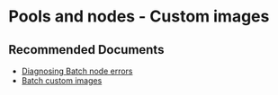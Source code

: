<properties
    pageTitle="Pools and Nodes / Custom images"
    description="Pools and Nodes / Custom images"
    service="microsoft.batch"
    resource="batchaccounts"
    authors="matthchr"
    ms.author="matthchr"
    displayOrder=""
    articleId="batch-pools-and-nodes-custom-images"
    selfHelpType="generic"
    supportTopicIds="32635091"
    resourceTags=""
    productPesIds="15614"
    cloudEnvironments="public, Fairfax, usnat, ussec"
	ownershipId="Compute_AzureBatch"
/>

# Pools and nodes - Custom images

## **Recommended Documents**
* [Diagnosing Batch node errors](https://docs.microsoft.com/azure/batch/batch-pool-node-error-checking)<br>
* [Batch custom images](https://docs.microsoft.com/azure/batch/batch-custom-images)